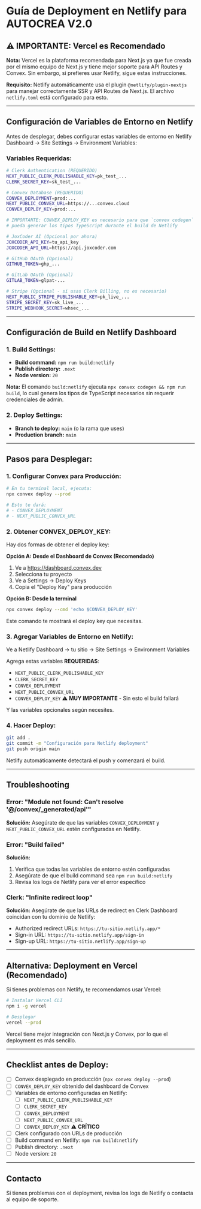 # Guía de Deployment en Netlify para AUTOCREA V2.0

## ⚠️ IMPORTANTE: Vercel es Recomendado

**Nota:** Vercel es la plataforma recomendada para Next.js ya que fue creada por el mismo equipo de Next.js y tiene mejor soporte para API Routes y Convex. Sin embargo, si prefieres usar Netlify, sigue estas instrucciones.

**Requisito:** Netlify automáticamente usa el plugin `@netlify/plugin-nextjs` para manejar correctamente SSR y API Routes de Next.js. El archivo `netlify.toml` está configurado para esto.

---

## Configuración de Variables de Entorno en Netlify

Antes de desplegar, debes configurar estas variables de entorno en Netlify Dashboard → Site Settings → Environment Variables:

### Variables Requeridas:

```bash
# Clerk Authentication (REQUERIDO)
NEXT_PUBLIC_CLERK_PUBLISHABLE_KEY=pk_test_...
CLERK_SECRET_KEY=sk_test_...

# Convex Database (REQUERIDO)
CONVEX_DEPLOYMENT=prod:...
NEXT_PUBLIC_CONVEX_URL=https://...convex.cloud
CONVEX_DEPLOY_KEY=prod:...

# IMPORTANTE: CONVEX_DEPLOY_KEY es necesario para que `convex codegen` 
# pueda generar los tipos TypeScript durante el build de Netlify

# JoxCoder AI (Opcional por ahora)
JOXCODER_API_KEY=tu_api_key
JOXCODER_API_URL=https://api.joxcoder.com

# GitHub OAuth (Opcional)
GITHUB_TOKEN=ghp_...

# GitLab OAuth (Opcional)
GITLAB_TOKEN=glpat-...

# Stripe (Opcional - si usas Clerk Billing, no es necesario)
NEXT_PUBLIC_STRIPE_PUBLISHABLE_KEY=pk_live_...
STRIPE_SECRET_KEY=sk_live_...
STRIPE_WEBHOOK_SECRET=whsec_...
```

---

## Configuración de Build en Netlify Dashboard

### 1. Build Settings:

- **Build command:** `npm run build:netlify`
- **Publish directory:** `.next`
- **Node version:** `20`

**Nota:** El comando `build:netlify` ejecuta `npx convex codegen && npm run build`, lo cual genera los tipos de TypeScript necesarios sin requerir credenciales de admin.

### 2. Deploy Settings:

- **Branch to deploy:** `main` (o la rama que uses)
- **Production branch:** `main`

---

## Pasos para Desplegar:

### 1. Configurar Convex para Producción:

```bash
# En tu terminal local, ejecuta:
npx convex deploy --prod

# Esto te dará:
# - CONVEX_DEPLOYMENT
# - NEXT_PUBLIC_CONVEX_URL
```

### 2. Obtener CONVEX_DEPLOY_KEY:

Hay dos formas de obtener el deploy key:

**Opción A: Desde el Dashboard de Convex (Recomendado)**
1. Ve a https://dashboard.convex.dev
2. Selecciona tu proyecto
3. Ve a Settings → Deploy Keys
4. Copia el "Deploy Key" para producción

**Opción B: Desde la terminal**
```bash
npx convex deploy --cmd 'echo $CONVEX_DEPLOY_KEY'
```

Este comando te mostrará el deploy key que necesitas.

### 3. Agregar Variables de Entorno en Netlify:

Ve a Netlify Dashboard → tu sitio → Site Settings → Environment Variables

Agrega estas variables **REQUERIDAS**:
- `NEXT_PUBLIC_CLERK_PUBLISHABLE_KEY`
- `CLERK_SECRET_KEY`
- `CONVEX_DEPLOYMENT`
- `NEXT_PUBLIC_CONVEX_URL`
- `CONVEX_DEPLOY_KEY` ⚠️ **MUY IMPORTANTE** - Sin esto el build fallará

Y las variables opcionales según necesites.

### 4. Hacer Deploy:

```bash
git add .
git commit -m "Configuración para Netlify deployment"
git push origin main
```

Netlify automáticamente detectará el push y comenzará el build.

---

## Troubleshooting

### Error: "Module not found: Can't resolve '@/convex/_generated/api'"

**Solución:** Asegúrate de que las variables `CONVEX_DEPLOYMENT` y `NEXT_PUBLIC_CONVEX_URL` estén configuradas en Netlify.

### Error: "Build failed"

**Solución:** 
1. Verifica que todas las variables de entorno estén configuradas
2. Asegúrate de que el build command sea `npm run build:netlify`
3. Revisa los logs de Netlify para ver el error específico

### Clerk: "Infinite redirect loop"

**Solución:** Asegúrate de que las URLs de redirect en Clerk Dashboard coincidan con tu dominio de Netlify:
- Authorized redirect URLs: `https://tu-sitio.netlify.app/*`
- Sign-in URL: `https://tu-sitio.netlify.app/sign-in`
- Sign-up URL: `https://tu-sitio.netlify.app/sign-up`

---

## Alternativa: Deployment en Vercel (Recomendado)

Si tienes problemas con Netlify, te recomendamos usar Vercel:

```bash
# Instalar Vercel CLI
npm i -g vercel

# Desplegar
vercel --prod
```

Vercel tiene mejor integración con Next.js y Convex, por lo que el deployment es más sencillo.

---

## Checklist antes de Deploy:

- [ ] Convex desplegado en producción (`npx convex deploy --prod`)
- [ ] `CONVEX_DEPLOY_KEY` obtenido del dashboard de Convex
- [ ] Variables de entorno configuradas en Netlify:
  - [ ] `NEXT_PUBLIC_CLERK_PUBLISHABLE_KEY`
  - [ ] `CLERK_SECRET_KEY`
  - [ ] `CONVEX_DEPLOYMENT`
  - [ ] `NEXT_PUBLIC_CONVEX_URL`
  - [ ] `CONVEX_DEPLOY_KEY` ⚠️ **CRÍTICO**
- [ ] Clerk configurado con URLs de producción
- [ ] Build command en Netlify: `npm run build:netlify`
- [ ] Publish directory: `.next`
- [ ] Node version: `20`

---

## Contacto

Si tienes problemas con el deployment, revisa los logs de Netlify o contacta al equipo de soporte.
